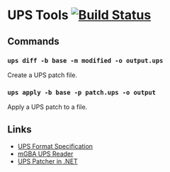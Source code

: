# UPS Tools [![Build Status](https://travis-ci.org/rameshvarun/ups.svg)](https://travis-ci.org/rameshvarun/ups)

## Commands

### `ups diff -b base -m modified -o output.ups`
Create a UPS patch file.

### `ups apply -b base -p patch.ups -o output`
Apply a UPS patch to a file.

## Links
- [UPS Format Specification](http://individual.utoronto.ca/dmeunier/ups-spec.pdf)
- [mGBA UPS Reader](https://github.com/mgba-emu/mgba/blob/master/src/util/patch-ups.c)
- [UPS Patcher in .NET](http://www.romhacking.net/utilities/606/)
